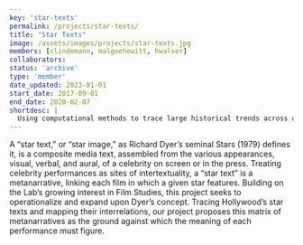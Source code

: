 ```yaml
---
key: 'star-texts'
permalink: /projects/star-texts/
title: "Star Texts"
image: /assets/images/projects/star-texts.jpg
members: [clindemann, malgeehewitt, hwalser]
collaborators:
status: 'archive'
type: 'member'
date_updated: 2023-01-01
start_date: 2017-09-01
end_date: 2020-02-07
shortdesc: |
  Using computational methods to trace large historical trends across a corpus of star texts
---
```


A “star text,” or “star image,” as Richard Dyer’s seminal Stars (1979) defines it, is a composite media text, assembled from the various appearances, visual, verbal, and aural, of a celebrity on screen or in the press. Treating celebrity performances as sites of intertextuality, a “star text” is a metanarrative, linking each film in which a given star features. Building on the Lab’s growing interest in Film Studies, this project seeks to operationalize and expand upon Dyer’s concept. Tracing Hollywood’s star texts and mapping their interrelations, our project proposes this matrix of metanarratives as the ground against which the meaning of each performance must figure.

